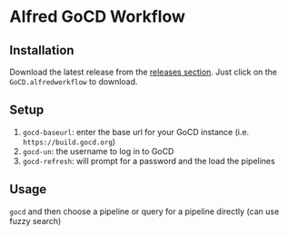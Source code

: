 # Alfred GoCD Workflow

## Installation

Download the latest release from the [releases section](https://github.com/matthewmcgarvey/alfred-gocd-workflow/releases).
Just click on the `GoCD.alfredworkflow` to download.

## Setup

1. `gocd-baseurl`: enter the base url for your GoCD instance (i.e. `https://build.gocd.org`)
2. `gocd-un`: the username to log in to GoCD
3. `gocd-refresh`: will prompt for a password and the load the pipelines

## Usage

`gocd` and then choose a pipeline or query for a pipeline directly (can use fuzzy search)
